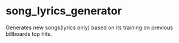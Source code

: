 # song_lyrics_generator
Generates new songs(lyrics only) based on its training on previous billboards top hits.
